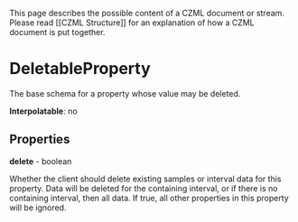 This page describes the possible content of a CZML document or stream. Please read [[CZML Structure]] for an explanation of how a CZML document is put together.

# DeletableProperty

The base schema for a property whose value may be deleted.

**Interpolatable**: no

## Properties

**delete** - boolean

Whether the client should delete existing samples or interval data for this property. Data will be deleted for the containing interval, or if there is no containing interval, then all data. If true, all other properties in this property will be ignored.


